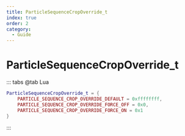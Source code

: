 ```yaml
---
title: ParticleSequenceCropOverride_t
index: true
order: 2
category:
  - Guide
---
```


# ParticleSequenceCropOverride_t
::: tabs
@tab Lua
```lua
ParticleSequenceCropOverride_t = {
    PARTICLE_SEQUENCE_CROP_OVERRIDE_DEFAULT = 0xffffffff,
    PARTICLE_SEQUENCE_CROP_OVERRIDE_FORCE_OFF = 0x0,
    PARTICLE_SEQUENCE_CROP_OVERRIDE_FORCE_ON = 0x1
}
```
:::
